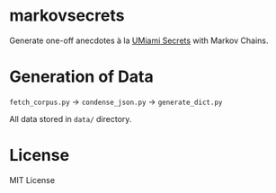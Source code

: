 markovsecrets
=============

Generate one-off anecdotes à la [UMiami Secrets](https://facebook.com/UMiamiSecrets) with Markov Chains.


Generation of Data
==================

`fetch_corpus.py` -> `condense_json.py` -> `generate_dict.py`

All data stored in `data/` directory.


License
=======

MIT License
